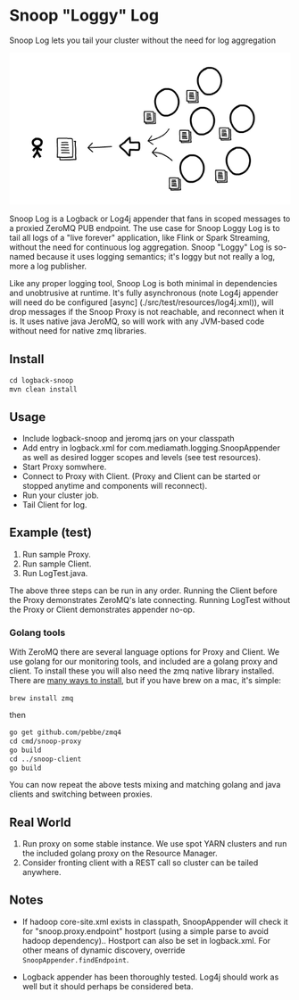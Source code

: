 # Snoop "Loggy" Log

Snoop Log lets you tail your cluster without the need for log aggregation

![log message flow](./ClusterTail.png)

Snoop Log is a Logback or Log4j appender that fans in scoped messages to a proxied ZeroMQ PUB endpoint. The use case for Snoop Loggy Log is to tail all logs of a "live forever" application, like Flink or Spark Streaming, without the need for continuous log aggregation. Snoop "Loggy" Log is so-named because it uses logging semantics; it's loggy but not really a log, more a log publisher. 
 
Like any proper logging tool, Snoop Log is both minimal in dependencies and unobtrusive at runtime. It's fully asynchronous (note Log4j appender will need do be configured [async] (./src/test/resources/log4j.xml)), will drop messages if the Snoop Proxy is not reachable, and reconnect when it is. It uses native java JeroMQ, so will work with any JVM-based code without need for native zmq libraries.

## Install 
```
cd logback-snoop 
mvn clean install
```
## Usage
* Include logback-snoop and jeromq jars on your classpath
* Add entry in logback.xml for com.mediamath.logging.SnoopAppender as well as desired logger scopes and levels (see test resources).
* Start Proxy somwhere. 
* Connect to Proxy with Client. (Proxy and Client can be started or stopped anytime and components will reconnect).
* Run your cluster job.
* Tail Client for log.

## Example (test)

1. Run sample Proxy.
2. Run sample Client.
3. Run LogTest.java.

The above three steps can be run in any order. Running the Client before the Proxy demonstrates ZeroMQ's late connecting. Running LogTest without the Proxy or Client demonstrates appender no-op. 

### Golang tools

With ZeroMQ there are several language options for Proxy and Client. We use golang for our monitoring tools, and included are a golang proxy and client. To install these you will also need the zmq native library installed. There are [many ways to install](http://zeromq.org/intro:get-the-software), but if you have brew on a mac, it's simple:

`brew install zmq`

then

```
go get github.com/pebbe/zmq4
cd cmd/snoop-proxy
go build
cd ../snoop-client
go build
```

You can now repeat the above tests mixing and matching golang and java clients and switching between proxies.

## Real World

1. Run proxy on some stable instance. We use spot YARN clusters and run the included golang proxy on the Resource Manager. 
2. Consider fronting client with a REST call so cluster can be tailed anywhere.

## Notes
* If hadoop core-site.xml exists in classpath, SnoopAppender will check it for "snoop.proxy.endpoint" hostport (using a simple parse to avoid hadoop dependency).. Hostport can also be set in logback.xml. For other means of dynamic discovery, override `SnoopAppender.findEndpoint`.

* Logback appender has been thoroughly tested. Log4j should work as well but it should perhaps be considered beta.  
